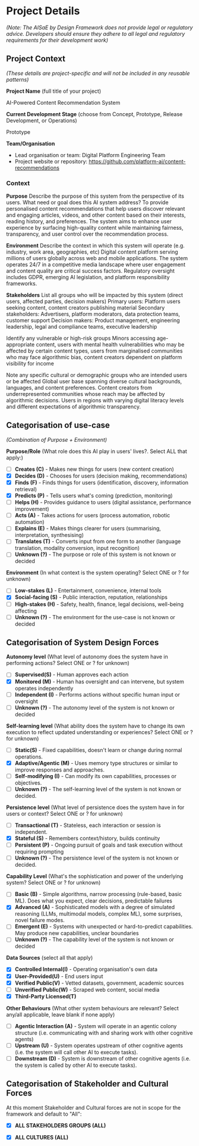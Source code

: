 # Project Details
*(Note: The AISaE by Design Framework does not provide legal or regulatory advice. Developers should ensure they adhere to all legal and regulatory requirements for their development work)*


## Project Context
*(These details are project-specific and will not be included in any reusable patterns)*

**Project Name** (full title of your project)
<!--%PROJ_NAME-->AI-Powered Content Recommendation System

**Current Development Stage** (choose from Concept, Prototype, Release Development, or Operations)
<!--%CURRENT_STAGE-->Prototype

**Team/Organisation**
- Lead organisation or team: Digital Platform Engineering Team
- Project website or repository: https://github.com/platform-ai/content-recommendations

### Context

**Purpose**
Describe the purpose of this system from the perspective of its users. What need or goal does this AI system address?
To provide personalised content recommendations that help users discover relevant and engaging articles, videos, and other content based on their interests, reading history, and preferences. The system aims to enhance user experience by surfacing high-quality content while maintaining fairness, transparency, and user control over the recommendation process.

**Environment**
Describe the context in which this system will operate (e.g. industry, work area, geographies, etc)
Digital content platform serving millions of users globally across web and mobile applications. The system operates 24/7 in a competitive media landscape where user engagement and content quality are critical success factors. Regulatory oversight includes GDPR, emerging AI legislation, and platform responsibility frameworks.

**Stakeholders**
List all groups who will be impacted by this system (direct users, affected parties, decision makers)
Primary users: Platform users seeking content, content creators publishing material
Secondary stakeholders: Advertisers, platform moderators, data protection teams, customer support
Decision makers: Product management, engineering leadership, legal and compliance teams, executive leadership

Identify any vulnerable or high-risk groups
Minors accessing age-appropriate content, users with mental health vulnerabilities who may be affected by certain content types, users from marginalised communities who may face algorithmic bias, content creators dependent on platform visibility for income

Note any specific cultural or demographic groups who are intended users or be affected
Global user base spanning diverse cultural backgrounds, languages, and content preferences. Content creators from underrepresented communities whose reach may be affected by algorithmic decisions. Users in regions with varying digital literacy levels and different expectations of algorithmic transparency.

## Categorisation of use-case

*(Combination of Purpose + Environment)*

**Purpose/Role** (What role does this AI play in users' lives?. Select ALL that apply:)
<!--%PURPOSE_CODE-->
- [ ] **Creates (C)** - Makes new things for users (new content creation)
- [x] **Decides (D)** - Chooses for users (decision making, recommendations)
- [x] **Finds (F)** - Finds things for users (identification, discovery, information retrieval)
- [x] **Predicts (P)** - Tells users what's coming (prediction, monitoring)
- [ ] **Helps (H)** - Provides guidance to users (digital assistance, performance improvement)
- [ ] **Acts (A)** - Takes actions for users (process automation, robotic automation)
- [ ] **Explains (E)** - Makes things clearer for users (summarising, interpretation, synthesising)
- [ ] **Translates (T)** - Converts input from one form to another (language translation, modality conversion, input recognition)
- [ ] **Unknown (?)** - The purpose or role of this system is not known or decided

**Environment** (In what context is the system operating? Select ONE or ? for unknown)
<!--%ENVIRONMENT_CODE-->
- [ ] **Low-stakes (L)** - Entertainment, convenience, internal tools
- [x] **Social-facing (S)** - Public interaction, reputation, relationships
- [ ] **High-stakes (H)** - Safety, health, finance, legal decisions, well-being affecting
- [ ] **Unknown (?)** - The environment for the use-case is not known or decided

## Categorisation of System Design Forces

**Autonomy level** (What level of autonomy does the system have in performing actions? Select ONE or ? for unknown)
<!--%AUTONOMY_CODE-->
- [ ] **Supervised(S)** - Human approves each action
- [x] **Monitored (M)** - Human has oversight and can intervene, but system operates independently
- [ ] **Independent (I)** - Performs actions without specific human input or oversight
- [ ] **Unknown (?)** - The autonomy level of the system is not known or decided

**Self-learning level** (What ability does the system have to change its own execution to reflect updated understanding or experiences? Select ONE or ? for unknown)
<!--%SELF_LEARNING_CODE-->
- [ ] **Static(S)** - Fixed capabilities, doesn't learn or change during normal operations.
- [x] **Adaptive/Agentic (M)** - Uses memory type structures or similar to improve responses and approaches.
- [ ] **Self-modifying (I)** - Can modify its own capabilities, processes or objectives.
- [ ] **Unknown (?)** - The self-learning level of the system is not known or decided.

**Persistence level** (What level of persistence does the system have in for users or context? Select ONE or ? for unknown)
<!--%PERSISTENCE_CODE-->
- [ ] **Transactional (T)** - Stateless, each interaction or session is independent.
- [x] **Stateful (S)** - Remembers context/history, builds continuity
- [ ] **Persistent (P)** - Ongoing pursuit of goals and task execution without requiring prompting
- [ ] **Unknown (?)** - The persistence level of the system is not known or decided.

**Capability Level** (What's the sophistication and power of the underlying system? Select ONE or ? for unknown)
<!--%CAPABILITY_CODE-->
- [ ] **Basic (B)** - Simple algorithms, narrow processing (rule-based, basic ML). Does what you expect, clear decisions, predictable failures
- [x] **Advanced (A)** - Sophisticated models with a degree of simulated reasoning (LLMs, multimodal models, complex ML), some surprises, novel failure modes. 
- [ ] **Emergent (E)** - Systems with unexpected or hard-to-predict capabilities. May produce new capabilities, unclear boundaries 
- [ ] **Unknown (?)** - The capability level of the system is not known or decided

**Data Sources** (select all that apply)
<!--%DATA_CODE-->
- [x] **Controlled Internal(I)** - Operating organisation's own data
- [x] **User-Provided(U)** - End users input
- [x] **Verified Public(V)** - Vetted datasets, government, academic sources
- [ ] **Unverified Public(W)** - Scraped web content, social media
- [x] **Third-Party Licensed(T)**

**Other Behaviours** (What other system behaviours are relevant? Select any/all applicable, leave blank if none apply)
<!--%OTHER_SYS_CODE-->
- [ ] **Agentic Interaction (A)** - System will operate in an agentic colony structure (i.e. communicating with and sharing work with other cognitive agents)
- [ ] **Upstream (U)** - System operates upstream of other cognitive agents (i.e. the system will call other AI to execute tasks).
- [ ] **Downstream (D)** - System is downstream of other cognitive agents (i.e. the system is called by other AI to execute tasks).

## Categorisation of Stakeholder and Cultural Forces

At this moment Stakeholder and Cultural forces are not in scope for the framework and default to "All":

<!--%STAKEHOLDER_CODE-->
- [X] **ALL STAKEHOLDERS GROUPS (ALL)**

<!--%CULTURES_CODE-->
- [X] **ALL CULTURES (ALL)**